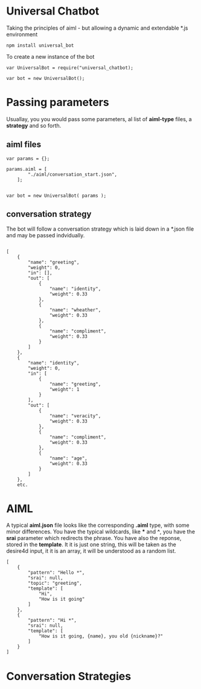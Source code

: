 # Universal Chatbot

Taking the principles of aiml - but allowing a dynamic and extendable *.js environment



```
npm install universal_bot
```


To create a new instance of the bot


```
var UniversalBot = require("universal_chatbot);

var bot = new UniversalBot();
```

# Passing parameters

Usuallay, you you would pass some parameters, al list of **aiml-type** files, a **strategy** and so forth.

## aiml files

```
var params = {};

params.aiml = [
        "./aiml/conversation_start.json",
    ];


var bot = new UniversalBot( params );
```


## conversation strategy

The bot will follow a conversation strategy which is laid down in a *.json file and may be passed indvidually.


```

[
    {
        "name": "greeting",
        "weight": 0,
        "in": [],
        "out": [
            {
                "name": "identity",
                "weight": 0.33
            },
            {
                "name": "wheather",
                "weight": 0.33
            },
            {
                "name": "compliment",
                "weight": 0.33
            }
        ]
    },
    {
        "name": "identity",
        "weight": 0,
        "in": [
            {
                "name": "greeting",
                "weight": 1
            }
        ],
        "out": [
            {
                "name": "veracity",
                "weight": 0.33
            },
            {
                "name": "compliment",
                "weight": 0.33
            },
            {
                "name": "age",
                "weight": 0.33
            }
        ]
    },
    etc.

```






# AIML 

A typical **aiml.json** file looks like the corresponding **.aiml**  type, with some minor differences.
You have the typical wildcards, like **\*** and **^**, you have the **srai** parameter which redirects the phrase.
You have also the reponse, stored in the **template**. It it is just one string, this will be taken as the desire4d input, it it is an array, it will be understood as a random list.


```
[
    {
        "pattern": "Hello *",
        "srai": null,
        "topic": "greeting",
        "template": [
            "Hi",
            "How is it going"
        ]
    },
    {
        "pattern": "Hi *",
        "srai": null,
        "template": [
            "How is it going, {name}, you old {nickname}?"
        ]
    }
]
```


# Conversation Strategies